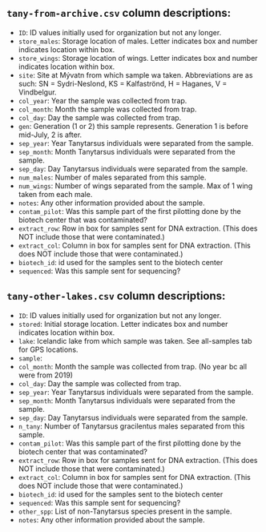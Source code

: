 



## `tany-from-archive.csv` column descriptions:

- `ID`: ID values initially used for organization but not any longer.
- `store_males`: Storage location of males. Letter indicates box and 
  number indicates location within box.
- `store_wings`: Storage location of wings. Letter indicates box and 
  number indicates location within box.
- `site`: Site at Mývatn from which sample wa taken. Abbreviations are as such:
  SN = Sydri-Neslond, KS = Kalfaströnd, H = Haganes, V = Vindbelgur.
- `col_year`: Year the sample was collected from trap.
- `col_month`: Month the sample was collected from trap.
- `col_day`: Day the sample was collected from trap.
- `gen`: Generation (1 or 2) this sample represents. Generation 1 is before 
  mid-July, 2 is after.
- `sep_year`: Year Tanytarsus individuals were separated from the sample.
- `sep_month`: Month Tanytarsus individuals were separated from the sample.
- `sep_day`: Day Tanytarsus individuals were separated from the sample.
- `num_males`: Number of males separated from this sample.
- `num_wings`: Number of wings separated from the sample. Max of 1 wing taken 
  from each male.
- `notes`: Any other information provided about the sample.
- `contam_pilot`: Was this sample part of the first pilotting done by the
  biotech center that was contaminated?
- `extract_row`: Row in box for samples sent for DNA extraction.
  (This does NOT include those that were contaminated.)
- `extract_col`: Column in box for samples sent for DNA extraction.
  (This does NOT include those that were contaminated.)
- `biotech_id`: id used for the samples sent to the biotech center
- `sequenced`: Was this sample sent for sequencing?



## `tany-other-lakes.csv` column descriptions:

- `ID`: ID values initially used for organization but not any longer.
- `stored`: Initial storage location. Letter indicates box and number
  indicates location within box.
- `lake`: Icelandic lake from which sample was taken. See all-samples tab
  for GPS locations.
- `sample`: 
- `col_month`: Month the sample was collected from trap. (No year bc all were
  from 2019)
- `col_day`: Day the sample was collected from trap.
- `sep_year`: Year Tanytarsus individuals were separated from the sample.
- `sep_month`: Month Tanytarsus individuals were separated from the sample.
- `sep_day`: Day Tanytarsus individuals were separated from the sample.
- `n_tany`: Number of Tanytarsus gracilentus males separated from this sample.
- `contam_pilot`: Was this sample part of the first pilotting done by the 
  biotech center that was contaminated?
- `extract_row`: Row in box for samples sent for DNA extraction. 
  (This does NOT include those that were contaminated.)
- `extract_col`: Column in box for samples sent for DNA extraction. 
  (This does NOT include those that were contaminated.)
- `biotech_id`: id used for the samples sent to the biotech center
- `sequenced`: Was this sample sent for sequencing?
- `other_spp`: List of non-Tanytarsus species present in the sample.
- `notes`: Any other information provided about the sample.
